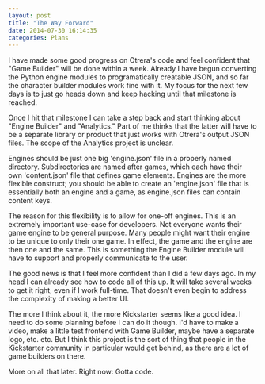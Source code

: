 ```yaml
---
layout: post
title: "The Way Forward"
date: 2014-07-30 16:14:35
categories: Plans
---
```


I have made some good progress on Otrera's code and feel confident that "Game Builder" will be done within a week. Already I have begun converting the Python engine modules to programatically creatable JSON, and so far the character builder modules work fine with it. My focus for the next few days is to just go heads down and keep hacking until that milestone is reached.

Once I hit that milestone I can take a step back and start thinking about "Engine Builder" and "Analytics." Part of me thinks that the latter will have to be a separate library or product that just works with Otrera's output JSON files. The scope of the Analytics project is unclear.

Engines should be just one big 'engine.json' file in a properly named directory. Subdirectories are named after games, which each have their own 'content.json' file that defines game elements. Engines are the more flexible construct; you should be able to create an 'engine.json' file that is essentially both an engine and a game, as engine.json files can contain content keys.

The reason for this flexibility is to allow for one-off engines. This is an extremely important use-case for developers. Not everyone wants their game engine to be general purpose. Many people might want their engine to be unique to only their one game. In effect, the game and the engine are then one and the same. This is something the Engine Builder module will have to support and properly communicate to the user.

The good news is that I feel more confident than I did a few days ago. In my head I can already see how to code all of this up. It will take several weeks to get it right, even if I work full-time. That doesn't even begin to address the complexity of making a better UI.

The more I think about it, the more Kickstarter seems like a good idea. I need to do some planning before I can do it though. I'd have to make a video, make a little test frontend with Game Builder, maybe have a separate logo, etc. etc. But I think this project is the sort of thing that people in the Kickstarter community in particular would get behind, as there are a lot of game builders on there.

More on all that later. Right now: Gotta code. 

